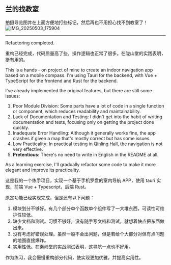 ## 兰的找教室

拍摄导览图并在上面方便地打些标记，然后再也不用担心找不到教室了！
![IMG_20250503_175904](https://github.com/user-attachments/assets/b9c663d1-1347-44bf-ad07-6cf8b7358009)

---

Refactoring completed.

重构已经完成，代码质量高了些，操作逻辑也正常了很多。在陇山堂的实践表明，挺有用的。

This is a hands - on project of mine to create an indoor navigation app based on a mobile compass. I'm using Tauri for the backend, with Vue + TypeScript for the frontend and Rust for the backend.

I've already implemented the original features, but there are still some issues:
1. Poor Module Division: Some parts have a lot of code in a single function or component, which reduces readability and maintainability.
2. Lack of Documentation and Testing: I didn't get into the habit of writing documentation and tests, focusing only on getting the project done quickly.
3. Inadequate Error Handling: Although it generally works fine, the app crashes if given a map that's mostly correct but has some issues.
4. Low Practicality: In practical testing in Qinling Hall, the navigation is not very effective.
5. **Pretentious:** There's no need to write in English in the README at all.

As a learning exercise, I'll gradually refactor some code to make it more elegant and improve its practicality.

这是我的一个练手项目，实现一个基于手机罗盘的室内导航 APP，使用 tauri 实现，前端 Vue + Typescript，后端 Rust。

原定功能已经实现完成，但是还有以下问题：

1. 模块划分不够好。有几个部分单个函数单个组件写了一大堆东西，可读性可维护性较低。
2. 缺少文档和测试。习惯不够好，没有随手写文档和测试，就想着快点把东西做出来。
3. 没有考虑好错误处理。虽然一般不会出问题，但是若给个大部分对但有点问题的地图直接爆炸。
4. 实用性低。在秦岭堂的实战测试表明，这导航一点也不好用。

作为练习，我会慢慢重构部分代码，使实现更加优雅，并提高实用性。

